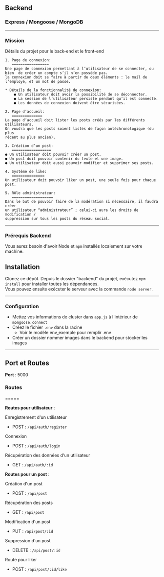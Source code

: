 ## Backend

### Express / Mongoose / MongoDB

---

### Mission

Détails du projet pour le back-end et le front-end

```
1. Page de connexion:
   =================
Une page de connexion permettant à l’utilisateur de se connecter, ou bien  de créer un compte s’il n’en possède pas.
la connexion doit se faire à partir de deux éléments : le mail de l’employé, et un mot de passe.

* Détails de la fonctionnalité de connexion:
    ● Un utilisateur doit avoir la possibilité de se déconnecter.
    ● La session de l’utilisateur persiste pendant qu’il est connecté.
    ● Les données de connexion doivent être sécurisées.

2. Page d’accueil:
   ==============
La page d’accueil doit lister les posts créés par les différents utilisateurs.
On voudra que les posts soient listés de façon antéchronologique (du plus
récent au plus ancien).

3. Création d’un post:
   ==================
● Un utilisateur doit pouvoir créer un post.
● Un post doit pouvoir contenir du texte et une image.
● Un utilisateur doit aussi pouvoir modifier et supprimer ses posts.

4. Système de like:
   ===============
Un utilisateur doit pouvoir liker un post, une seule fois pour chaque post.

5. Rôle administrateur:
   ===================
Dans le but de pouvoir faire de la modération si nécessaire, il faudra créer
un utilisateur “administrateur” ; celui-ci aura les droits de modification /
suppression sur tous les posts du réseau social.

```

---

### Prérequis Backend

Vous aurez besoin d'avoir Node et `npm` installés localement sur votre machine.

## Installation

Clonez ce dépôt. Depuis le dossier "backend" du projet, exécutez `npm install` pour installer toutes les dépendances.  
Vous pouvez ensuite exécuter le serveur avec la commande `node server`.

---

### Configuration

- Mettez vos informations de cluster dans `app.js` à l'intérieur de `mongoose.connect`
- Créez le fichier `.env` dans la racine
  - Voir le modèle env_exemple pour remplir .env
- Créer un dossier nommer images dans le backend pour stocker les images

---

## Port et Routes

**Port** : 5000

### Routes

=====

**Routes pour utilisateur** :

Enregistrement d'un utilisateur

- POST : `/api/auth/register`

Connexion

- POST : `/api/auth/login`

Récupération des données d'un utilisateur

- GET : `/api/auth/:id`

**Routes pour un post** :

Création d'un post

- POST : `/api/post`

Récupération des posts

- GET : `/api/post`

Modification d'un post

- PUT : `/api/post/:id`

Suppression d'un post

- DELETE : `/api/post/:id`

Route pour liker

- POST : `/api/post/:id/like`
